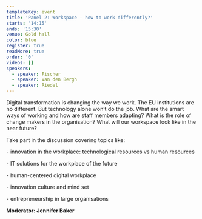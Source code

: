 ```yaml
---
templateKey: event
title: 'Panel 2: Workspace - how to work differently?'
starts: '14:15'
ends: '15:30'
venue: Gold hall
color: blue
register: true
readMore: true
order: '0'
videos: []
speakers:
  - speaker: Fischer
  - speaker: Van den Bergh
  - speaker: Riedel
---
```


Digital transformation is changing the way we work. The EU institutions are no different. But technology alone won’t do the job. What are the smart ways of working and how are staff members adapting? What is the role of change makers in the organisation? What will our workspace look like in the near future?

Take part in the discussion covering topics like:

\- innovation in the workplace: technological resources vs human resources

\- IT solutions for the workplace of the future

\- human-centered digital workplace

\- innovation culture and mind set

\- entrepreneurship in large organisations

**Moderator: Jennifer Baker**
